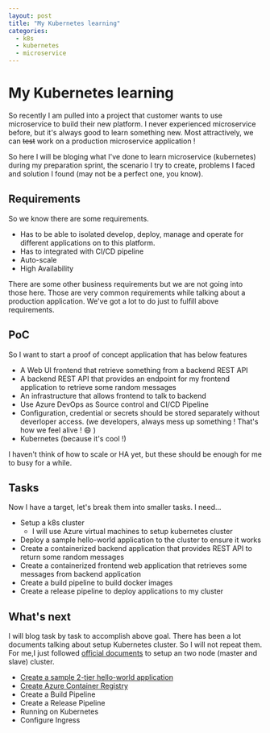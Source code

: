 ```yaml
---
layout: post
title: "My Kubernetes learning"
categories:
  - k8s
  - kubernetes
  - microservice
---
```


My Kubernetes learning
======================
So recently I am pulled into a project that customer wants to use microservice to build their new platform. I never experienced microservice before, but it's always good to learn something new. Most attractively, we can ~~test~~ work on a production microservice application !

So here I will be bloging what I've done to learn microservice (kubernetes) during my preparation sprint, the scenario I try to create, problems I faced and solution I found (may not be a perfect one, you know).

<h2>Requirements</h2>

So we know there are some requirements.
- Has to be able to isolated develop, deploy, manage and operate for different applications on to this platform.
- Has to integrated with CI/CD pipeline
- Auto-scale
- High Availability

There are some other business requirements but we are not going into those here. Those are very common requirements while talking about a production application. We've got a lot to do just to fulfill above requirements.

<h2>PoC</h2>
So I want to start a proof of concept application that has below features

- A Web UI frontend that retrieve something from a backend REST API
- A backend REST API that provides an endpoint for my frontend application to retrieve some random messages
- An infrastructure that allows frontend to talk to backend
- Use Azure DevOps as Source control and CI/CD Pipeline
- Configuration, credential or secrets should be stored separately without deverloper access. (we developers, always mess up something ! That's how we feel alive ! :smile: )
- Kubernetes (because it's cool !)

I haven't think of how to scale or HA yet, but these should be enough for me to busy for a while.

<h2>Tasks</h2>
Now I have a target, let's break them into smaller tasks. I need...

- Setup a k8s cluster
    - I will use Azure virtual machines to setup kubernetes cluster
- Deploy a sample hello-world application to the cluster to ensure it works
- Create a containerized backend application that provides REST API to return some random messages
- Create a containerized frontend web application that retrieves some messages from backend application
- Create a build pipeline to build docker images
- Create a release pipeline to deploy applications to my cluster

<h2>What's next</h2>
I will blog task by task to accomplish above goal. There has been a lot documents talking about setup Kubernetes cluster. So I will not repeat them. For me,I just followed <a href="https://kubernetes.io/docs/getting-started-guides/ubuntu/installation/">official documents</a> to setup an two node (master and slave) cluster.

- <a href="./2018-12-06-kubernetes-create-sample-app.md">Create a sample 2-tier hello-world application</a>
- <a href="./2018-12-18-kubernetes-create-devops-and-acr.md">Create Azure Container Registry</a>
- Create a Build Pipeline
- Create a Release Pipeline
- Running on Kubernetes
- Configure Ingress